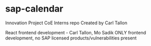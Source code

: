 # sap-calendar
Innovation Project CoE Interns
repo Created by Carl Tallon

React frontend development - Carl Tallon, Mo Sadik
ONLY frontend development, no SAP licensed products/vulnerabilities present
